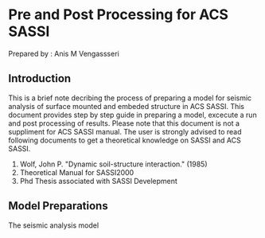 # Pre and Post Processing for ACS SASSI
Prepared by : Anis M Vengassseri

## Introduction
This is a brief note decribing the process of preparing a model for seismic analysis of surface mounted and embeded structure in ACS SASSI.
This document provides step by step guide in preparing a model, excecute a run and post processing of results.
Please note that this document is not a suppliment for ACS SASSI manual. The user is strongly advised to read following documents to get a theoretical knowledge on SASSI and ACS SASSI.

1. Wolf, John P. "Dynamic soil-structure interaction." (1985)
2. Theoretical Manual for SASSI2000
3. Phd Thesis associated with SASSI Develepment

## Model Preparations
The seismic analysis model  
